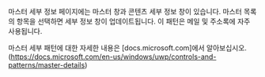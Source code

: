 ﻿마스터 세부 정보 페이지에는 마스터 창과 콘텐츠 세부 정보 창이 있습니다. 마스터 목록의 항목을 선택하면 세부 정보 창이 업데이트됩니다. 이 패턴은 메일 및 주소록에 자주 사용됩니다.

마스터 세부 패턴에 대한 자세한 내용은 [docs.microsoft.com]에서 알아보십시오. (https://docs.microsoft.com/en-us/windows/uwp/controls-and-patterns/master-details)
